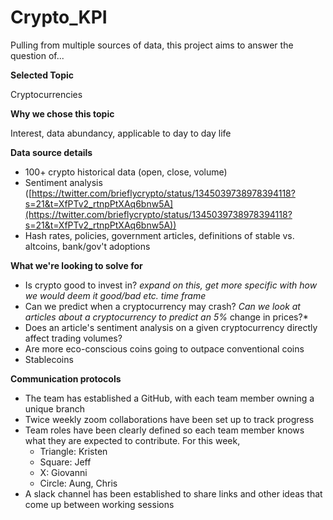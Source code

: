 # Crypto_KPI
Pulling from multiple sources of data, this project aims to answer the question of...


**Selected Topic**

Cryptocurrencies

**Why we chose this topic**

Interest, data abundancy, applicable to day to day life

**Data source details**

 - 100+ crypto historical data (open, close, volume)
 - Sentiment analysis ([https://twitter.com/brieflycrypto/status/1345039738978394118?s=21&t=XfPTv2_rtnpPtXAq6bnw5A](https://twitter.com/brieflycrypto/status/1345039738978394118?s=21&t=XfPTv2_rtnpPtXAq6bnw5A))
 - Hash rates, policies, government articles, definitions of stable vs. altcoins, bank/gov't adoptions 


**What we're looking to solve for**

 - Is crypto good to invest in? *expand on this, get more specific with how we would deem it good/bad etc. time frame*
 - Can we predict when a cryptocurrency may crash? *Can we look at articles about a cryptocurrency to predict an 5%* change in prices?*
 - Does an article's sentiment analysis on a given cryptocurrency directly affect trading volumes?
 - Are more eco-conscious coins going to outpace conventional coins
 - Stablecoins

**Communication protocols**

 - The team has established a GitHub, with each team member owning a unique branch
 - Twice weekly zoom collaborations have been set up to track progress 
 - Team roles have been clearly defined so each team member knows what they are expected to contribute. For this week, 
	 - Triangle: Kristen
	 - Square: Jeff
	 - X: Giovanni
	 - Circle: Aung, Chris
 - A slack channel has been established to share links and other ideas that come up between working sessions
